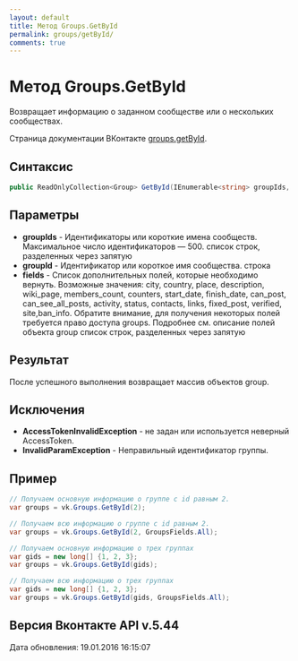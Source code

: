 ```yaml
---
layout: default
title: Метод Groups.GetById
permalink: groups/getById/
comments: true
---
```

# Метод Groups.GetById
Возвращает информацию о заданном сообществе или о нескольких сообществах.

Страница документации ВКонтакте [groups.getById](https://vk.com/dev/groups.getById).

## Синтаксис
``` csharp
public ReadOnlyCollection<Group> GetById(IEnumerable<string> groupIds, string groupId, GroupsFields fields)
```

## Параметры
+ **groupIds** - Идентификаторы или короткие имена сообществ. Максимальное число идентификаторов — 500. список строк, разделенных через запятую
+ **groupId** - Идентификатор или короткое имя сообщества. строка
+ **fields** - Список дополнительных полей, которые необходимо вернуть. Возможные значения: city, country, place, description, wiki_page, members_count, counters, start_date, finish_date, can_post, can_see_all_posts, activity, status, contacts, links, fixed_post, verified, site,ban_info. 
Обратите внимание, для получения некоторых полей требуется право доступа groups. Подробнее см. описание полей объекта group список строк, разделенных через запятую

## Результат
После успешного выполнения возвращает массив объектов group.

## Исключения
+ **AccessTokenInvalidException** - не задан или используется неверный AccessToken.
+ **InvalidParamException** - Неправильный идентификатор группы.

## Пример
```csharp
// Получаем основную информацию о группе с id равным 2.
var groups = vk.Groups.GetById(2);

// Получаем всю информацию о группе с id равным 2.
var groups = vk.Groups.GetById(2, GroupsFields.All);

// Получаем основную информацию о трех группах
var gids = new long[] {1, 2, 3};
var groups = vk.Groups.GetById(gids);

// Получаем всю информацию о трех группах
var gids = new long[] {1, 2, 3};
var groups = vk.Groups.GetById(gids, GroupsFields.All);
```

## Версия Вконтакте API v.5.44
Дата обновления: 19.01.2016 16:15:07
